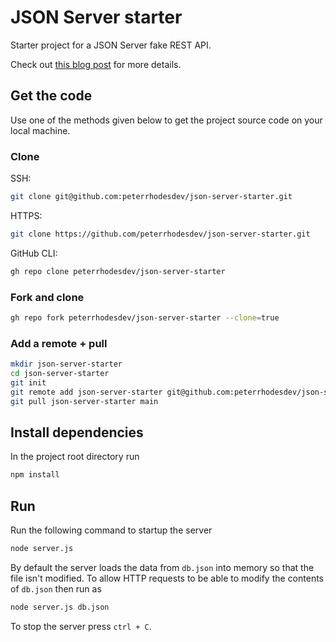 # JSON Server starter

Starter project for a JSON Server fake REST API.

Check out [this blog post](https://peterrhodes.dev/blog/post/json-server-fake-rest-api) for more details.

## Get the code

Use one of the methods given below to get the project source code on your local machine.

### Clone

SSH:

```bash
git clone git@github.com:peterrhodesdev/json-server-starter.git
```

HTTPS:

```bash
git clone https://github.com/peterrhodesdev/json-server-starter.git
```

GitHub CLI:

```bash
gh repo clone peterrhodesdev/json-server-starter
```

### Fork and clone

```bash
gh repo fork peterrhodesdev/json-server-starter --clone=true
```

### Add a remote + pull

```bash
mkdir json-server-starter
cd json-server-starter
git init
git remote add json-server-starter git@github.com:peterrhodesdev/json-server-starter.git
git pull json-server-starter main
```

## Install dependencies

In the project root directory run

```bash
npm install
```

## Run

Run the following command to startup the server

```bash
node server.js
```

By default the server loads the data from `db.json` into memory so that the file isn't modified. To allow HTTP requests to be able to modify the contents of `db.json` then run as

```bash
node server.js db.json
```

To stop the server press `ctrl + C`.

